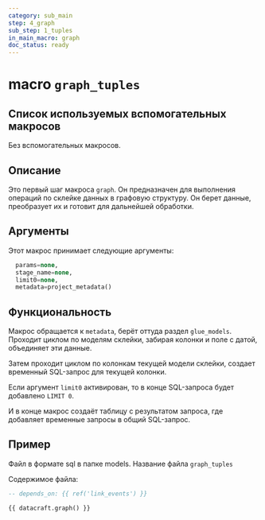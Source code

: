 ```yaml
---
category: sub_main
step: 4_graph
sub_step: 1_tuples
in_main_macro: graph
doc_status: ready
---
```

# macro `graph_tuples`

## Список используемых вспомогательных макросов

Без вспомогательных макросов.

## Описание

Это первый шаг макроса `graph`. Он предназначен для выполнения операций по склейке данных в графовую структуру. Он берет данные, преобразует их и готовит для дальнейшей обработки.
## Аргументы

Этот макрос принимает следующие аргументы:
```sql
  params=none,
  stage_name=none,
  limit0=none,
  metadata=project_metadata()
```
## Функциональность

Макрос обращается к `metadata`, берёт оттуда раздел `glue_models`. Проходит циклом по моделям склейки, забирая колонки и поле с датой,  объединяет эти данные. 

Затем проходит циклом по колонкам текущей модели склейки, создает временный SQL-запрос для текущей колонки.

Если аргумент `limit0` активирован, то в конце SQL-запроса будет добавлено `LIMIT 0`.

И в конце макрос создаёт таблицу с результатом запроса, где добавляет временные запросы в общий SQL-запрос.

## Пример

Файл в формате sql в папке models. Название файла `graph_tuples`

Содержимое файла:
```sql
-- depends_on: {{ ref('link_events') }}

{{ datacraft.graph() }}
```
